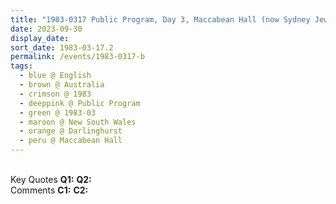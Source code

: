 ```yaml
---
title: "1983-0317 Public Program, Day 3, Maccabean Hall (now Sydney Jewish Museum), 146, Darlinghurst Road, Darlinghurst (eastern suburb of Sydney), New South Wales, Australia"
date: 2023-09-30
display_date: 
sort_date: 1983-03-17.2
permalink: /events/1983-0317-b
tags:
  - blue @ English
  - brown @ Australia
  - crimson @ 1983
  - deeppink @ Public Program
  - green @ 1983-03
  - maroon @ New South Wales
  - orange @ Darlinghurst
  - peru @ Maccabean Hall
---
```


<br>

<wave-list>
  <list-title color="DarkSeaGreen" width="55">Key Quotes</list-title>
  <list-item color="BlanchedAlmond" width="280"><b>Q1:</b> <i></i></list-item>
  <list-item color="Lavender" width="280"><b>Q2:</b> <i></i></list-item>
</wave-list>

<br>

<wave-list>
  <list-title color="DarkSeaGreen" width="55">Comments</list-title>
  <list-item color="BlanchedAlmond" width="280"><b>C1:</b> <i></i></list-item>
  <list-item color="Lavender" width="280"><b>C2:</b> <i></i></list-item>
</wave-list>